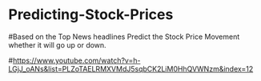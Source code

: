 # Predicting-Stock-Prices
#Based on the Top News headlines Predict the Stock Price Movement whether it will go up or down.

#https://www.youtube.com/watch?v=h-LGjJ_oANs&list=PLZoTAELRMXVMdJ5sqbCK2LiM0HhQVWNzm&index=12
